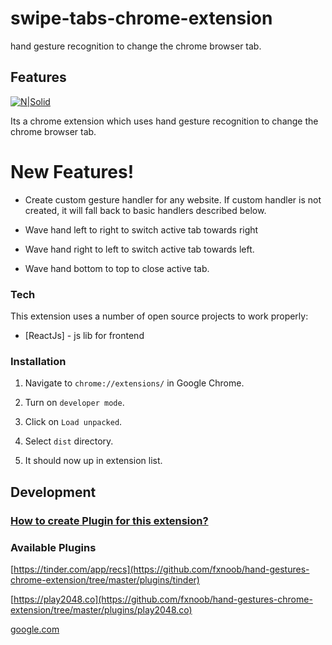 # swipe-tabs-chrome-extension
hand gesture recognition to change the chrome browser tab.

## Features

[![N|Solid](https://raw.githubusercontent.com/fxnoob/swipe-tabs-chrome-extension/master/option-page/components/help/help2.png)](https://github.com/fxnoob/swipe-tabs-chrome-extension)

Its a chrome extension which uses hand gesture recognition to change the chrome browser tab.

# New Features!
  - Create custom gesture handler for any website. If custom handler is not created, it will fall back to basic handlers described below. 
    
    
  - Wave hand left to right to switch active tab towards right
  - Wave hand right to left to switch active tab towards left.
  - Wave hand bottom to top to close active tab.

### Tech

This extension uses a number of open source projects to work properly:

* [ReactJs] - js lib for frontend

### Installation

1. Navigate to `chrome://extensions/` in Google Chrome.

2. Turn on `developer mode`.

3. Click on `Load unpacked`.

4. Select `dist` directory.

5. It should now up in extension list.

## Development

### [How to create Plugin for this extension?](https://github.com/fxnoob/swipe-tabs-chrome-extension/wiki/How-to-create-Plugin-for-this-extension%3F)


### Available Plugins

[https://tinder.com/app/recs](https://github.com/fxnoob/hand-gestures-chrome-extension/tree/master/plugins/tinder)

[https://play2048.co](https://github.com/fxnoob/hand-gestures-chrome-extension/tree/master/plugins/play2048.co)

[google.com](https://github.com/fxnoob/hand-gestures-chrome-extension/tree/master/plugins/google)




